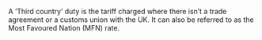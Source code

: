 A ‘Third country’ duty is the tariff charged where there isn’t a trade agreement or a customs union with the UK. It can also be referred to as the Most Favoured Nation (MFN) rate.
